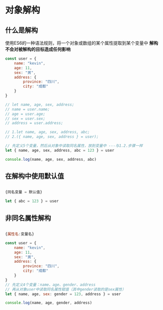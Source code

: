 # 对象解构

## 什么是解构

使用ES6的一种语法规则，将一个对象或数组的某个属性提取到某个变量中
**解构不会对被解构的目标造成任何影响**

```js
const user = {
    name: "kevin",
    age: 11,
    sex: "男",
    address: {
        province: "四川",
        city: "成都"
    }
}

// let name, age, sex, address;
// name = user.name;
// age = user.age;
// sex = user.sex;
// address = user.address;

// 1.let name, age, sex, address, abc;
// 2.({ name, age, sex, address } = user);

// 先定义5个变量，然后从对象中读取同名属性，放到变量中 ---与1.2.步骤一样
let { name, age, sex, address, abc = 123 } = user

console.log(name, age, sex, address, abc)
```

## 在解构中使用默认值

```js

{同名变量 = 默认值}

let { abc = 123 } = user

```

## 非同名属性解构

```js

{属性名:变量名}

```

```js
const user = {
    name: "kevin",
    age: 11,
    sex: "男",
    address: {
        province: "四川",
        city: "成都"
    }
}
// 先定义4个变量：name、age、gender、address
// 再从对象user中读取同名属性赋值（其中gender读取的是sex属性）
let { name, age, sex: gender = 123, address } = user

console.log(name, age, gender, address)
```
